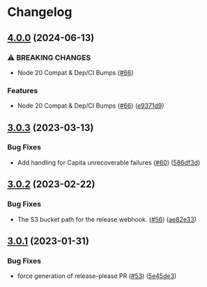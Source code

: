 # Changelog

## [4.0.0](https://github.com/dvsa/rsp-cpms-checking-workflow/compare/v3.0.3...v4.0.0) (2024-06-13)


### ⚠ BREAKING CHANGES

* Node 20 Compat & Dep/CI Bumps ([#66](https://github.com/dvsa/rsp-cpms-checking-workflow/issues/66))

### Features

* Node 20 Compat & Dep/CI Bumps ([#66](https://github.com/dvsa/rsp-cpms-checking-workflow/issues/66)) ([e9371d9](https://github.com/dvsa/rsp-cpms-checking-workflow/commit/e9371d911215e60d3670ce7d1ba8a98a4e00482b))

## [3.0.3](https://github.com/dvsa/rsp-cpms-checking-workflow/compare/v3.0.2...v3.0.3) (2023-03-13)


### Bug Fixes

* Add handling for Capita unrecoverable failures ([#60](https://github.com/dvsa/rsp-cpms-checking-workflow/issues/60)) ([586df3d](https://github.com/dvsa/rsp-cpms-checking-workflow/commit/586df3d551304a4c8280dbea2537f3e1f885690b))

## [3.0.2](https://github.com/dvsa/rsp-cpms-checking-workflow/compare/v3.0.1...v3.0.2) (2023-02-22)


### Bug Fixes

* The S3 bucket path for the release webhook.  ([#56](https://github.com/dvsa/rsp-cpms-checking-workflow/issues/56)) ([ae82e33](https://github.com/dvsa/rsp-cpms-checking-workflow/commit/ae82e33716a00f3064be2dc4e63f7e524f7d682b))

## [3.0.1](https://github.com/dvsa/rsp-cpms-checking-workflow/compare/v3.0.0...v3.0.1) (2023-01-31)


### Bug Fixes

* force generation of release-please PR ([#53](https://github.com/dvsa/rsp-cpms-checking-workflow/issues/53)) ([5e45de3](https://github.com/dvsa/rsp-cpms-checking-workflow/commit/5e45de3dc5208429fd94fb0a7b10c9dc038902e8))
